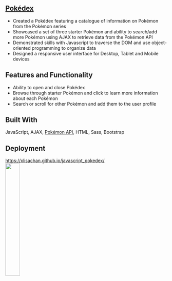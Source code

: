 ## <a href="https://xlisachan.github.io/javascript_pokedex/">Pokédex</a>
* Created a Pokédex featuring a catalogue of information on Pokémon from the Pokémon series
* Showcased a set of three starter Pokémon and ability to search/add more Pokémon using AJAX to retrieve data from the Pokémon API
* Demonstrated skills with Javascript to traverse the DOM and use object-oriented programming to organize data
* Designed a responsive user interface for Desktop, Tablet and Mobile devices

## Features and Functionality
* Ability to open and close Pokédex
* Browse through starter Pokémon and click to learn more information about each Pokémon
* Search or scroll for other Pokémon and add them to the user profile

## Built With
JavaScript, AJAX, <a href="https://pokeapi.co/">Pokémon API</a>, HTML, Sass, Bootstrap

## Deployment
<a href="https://xlisachan.github.io/javascript_pokedex/">https://xlisachan.github.io/javascript_pokedex/</a><br/>
<img src="https://github.com/xlisachan/pokedex/blob/master/assets/images/Pokedex-mobile.png" width="30%"/>
